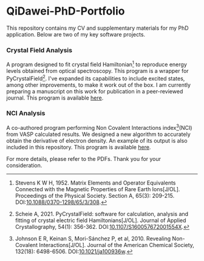 # QiDawei-PhD-Portfolio
This repository contains my CV and supplementary materials for my PhD application. Below are two of my key software projects.

### Crystal Field Analysis
A program designed to fit crystal field Hamiltonian[^1] to reproduce energy levels obtained from optical spectroscopy. This program is a wrapper for PyCrystalField[^2]. I've expanded its capabilities to include excited states, among other improvements, to make it work out of the box. I am currently preparing a manuscript on this work for publication in a peer-reviewed journal. This program is available [here](https://github.com/QiDawei98/YouZhiSan).

### NCI Analysis
A co-authored program performing Non Covalent Interactions index[^3](NCI) from VASP calculated results. We designed a new algorithm to accurately obtain the derivative of electron density. An example of its output is also included in this repository. This program is available [here](https://github.com/QiDawei98/Flower_Lane).

For more details, please refer to the PDFs. Thank you for your consideration.

[^1]: Stevens K W H, 1952. Matrix Elements and Operator Equivalents Connected with the Magnetic Properties of Rare Earth Ions\[J/OL]. Proceedings of the Physical Society. Section A, 65(3): 209-215. DOI:[10.1088/0370-1298/65/3/308](https://doi.org/10.1088/0370-1298/65/3/308).
[^2]:Scheie A, 2021. PyCrystalField: software for calculation, analysis and fitting of crystal electric field Hamiltonians\[J/OL]. Journal of Applied Crystallography, 54(1): 356-362. DOI:[10.1107/S160057672001554X](https://doi.org/10.1107/S160057672001554X).
[^3]:Johnson E R, Keinan S, Mori-Sánchez P, et al, 2010. Revealing Non-Covalent Interactions\[J/OL]. Journal of the American Chemical Society, 132(18): 6498-6506. DOI:[10.1021/ja100936w](https://doi.org/10.1021/ja100936w).




